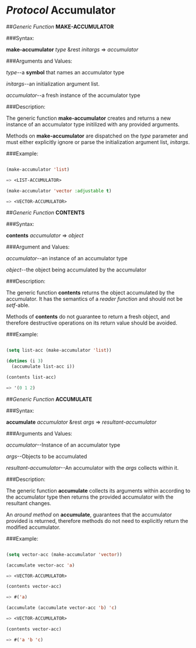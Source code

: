 # *Protocol* **Accumulator** 

##*Generic Function* **MAKE-ACCUMULATOR**

###Syntax:

**make-accumulator** *type* &rest *initargs* => *accumulator*

###Arguments and Values:

*type*--a **symbol** that names an accumulator type

*initargs*--an initialization argument list.

*accumulator*--a fresh instance of the accumulator type

###Description:

The generic function **make-accumulator** creates and 
returns a new instance of an accumulator type initilized with
any provided arguments.

Methods on **make-accumulator** are dispatched on the *type* parameter and must either explicitly ignore or parse the initialization argument list, *initargs*.

###Example:

````lisp

(make-accumulator 'list)

=> <LIST-ACCUMULATOR>

(make-accumulator 'vector :adjustable t)

=> <VECTOR-ACCUMULATOR>

````

##*Generic Function* **CONTENTS**

###Syntax:

**contents** *accumulator* => *object*

###Argument and Values:

*accumulator*--an instance of an accumulator type

*object*--the object being accumulated by the accumulator

###Description:

The generic function **contents** returns the object accumulated by
the accumulator. It has the semantics of a *reader function* and should not be *setf*-able.

Methods of **contents** do not guarantee to return a fresh object, and therefore destructive operations on its return value should be avoided.

###Example:

````lisp

(setq list-acc (make-accumulator 'list))

(dotimes (i 3)
  (accumulate list-acc i))

(contents list-acc)

=> '(0 1 2)
````


##*Generic Function* **ACCUMULATE**

###Syntax:

**accumulate** *accumulator* &rest *args* => *resultant-accumulator*

###Arguments and Values:

*accumulator*--Instance of an accumulator type

*args*--Objects to be accumulated

*resultant-accumulator*--An accumulator with the *args* collects within it.

###Description:

The generic function **accumulate** collects its arguments within according to the accumulator type then returns the provided accumulator with the resultant changes.

An *around method* on **accumulate**, guarantees that the accumulator provided is returned, therefore methods do not need to explicitly return the modified accumulator.

###Example:

````lisp

(setq vector-acc (make-accumulator 'vector))

(accumulate vector-acc 'a)

=> <VECTOR-ACCUMULATOR>

(contents vector-acc)

=> #('a)

(accumulate (accumulate vector-acc 'b) 'c)

=> <VECTOR-ACCUMULATOR>

(contents vector-acc)

=> #('a 'b 'c)
````
